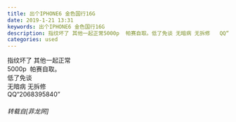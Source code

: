 ```yaml
---
title: 出个IPHONE6 金色国行16G
date: 2019-1-21 13:31
keywords: 出个IPHONE6 金色国行16G
description: 指纹坏了 其他一起正常5000p  帕赛自取。低了免谈 无暗病 无拆修   QQ“2068395840”
categories: used
---
```

<td class="t_f" id="postmessage_2756186">

指纹坏了 其他一起正常<br/>
5000p  帕赛自取。<br/>
低了免谈 <br/>
无暗病 无拆修   <br/>
QQ“2068395840”</td>
###### 转载自[菲龙网]